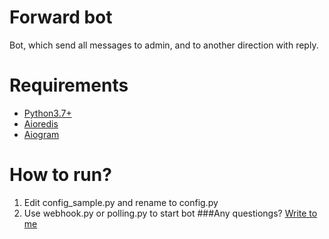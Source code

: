 # Forward bot
Bot, which send all messages to admin, and to another direction with reply.
# Requirements
- [Python3.7+](https://www.python.org/downloads/)
- [Aioredis](https://github.com/aio-libs/aioredis)
- [Aiogram](https://github.com/aiogram/aiogram)
# How to run?
1. Edit config_sample.py and rename to config.py
2. Use webhook.py or polling.py to start bot
###Any questiongs?
[Write to me](t.me/RavenFaus)